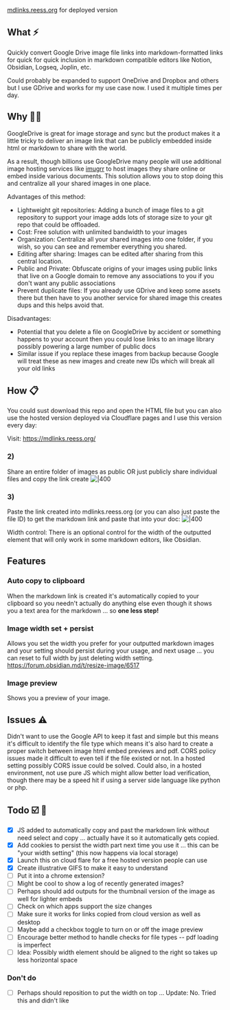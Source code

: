 
[mdlinks.reess.org](https//mdlinks.reess.org) for deployed version
## What ⚡
Quickly convert Google Drive image file links into markdown-formatted links for quick for quick inclusion in markdown compatible editors like Notion, Obsidian, Logseq, Joplin, etc. 

Could probably be expanded to support OneDrive and Dropbox and others but I use GDrive and works for my use case now. I used it multiple times per day. 
## Why 🤷‍♂️
GoogleDrive is great for image storage and sync but the product makes it a little tricky to deliver an image link that can be publicly embedded inside html or markdown to share with the world. 

As a result, though billions use GoogleDrive many people will use additional image hosting services like [imugrr](https://imgur.com/) to host images they share online or embed inside various documents. This solution allows you to stop doing this and centralize all your shared images in one place. 

Advantages of this method: 
- Lightweight git repositories: Adding a bunch of image files to a git repository to support your image adds lots of storage size to your git repo that could be offloaded. 
- Cost: Free solution with unlimited bandwidth to your images
- Organization: Centralize all your shared images into one folder, if you wish, so you can see and remember everything you shared. 
- Editing after sharing: Images can be edited after sharing from this central location. 
- Public and Private: Obfuscate origins of your images using public links that live on a Google domain to remove any associations to you if you don't want any public associations
- Prevent duplicate files: If you already use GDrive and keep some assets there but then have to you another service for shared image this creates dups and this helps avoid that. 

Disadvantages: 
- Potential that you delete a file on GoogleDrive by accident or something happens to your account then you could lose links to an image library possibly powering a large number of public docs
- Similar issue if you replace these images from backup because Google will treat these as new images and create new IDs which will break all your old links

## How 📋
You could sust download this repo and open the HTML file but you can also use the hosted version deployed via Cloudflare pages and I use this version every day: 


Visit: https://mdlinks.reess.org/

### 2)
Share an entire folder of images as public OR just publicly share individual files and copy the link create
![|400](https://drive.google.com/uc?id=1ZKalQWov637vCimiRkShBXiZeXfoaq32&usp=drive_fs)

### 3)
Paste the link created into mdlinks.reess.org (or you can also just paste the file ID) to get the markdown link and paste that into your doc: 
![|400](https://drive.google.com/uc?id=1Z_UxZpVTKoD8mc4dPGuT8MfBJOXTa8wW&usp=drive_fs)

Width control: 
There is an optional control for the width of the outputted element that will only work in some markdown editors, like Obsidian. 

## Features
### Auto copy to clipboard
When the markdown link is created it's automatically copied to your clipboard so you needn't actually do anything else even though it shows you a text area for the markdown ... so **one less step!**
### Image width set + persist
Allows you set the width you prefer for your outputted markdown images and your setting should persist during your usage, and next usage ... you can reset to full width by just deleting width setting. 
https://forum.obsidian.md/t/resize-image/6517
### Image preview
Shows you a preview of your image. 
## Issues ⚠️
Didn't want to use the Google API to keep it fast and simple but this means it's difficult to identify the file type which means it's also hard to create a proper switch between image html embed previews and pdf. CORS policy issues made it difficult to even tell if the file existed or not. In a hosted setting possibly CORS issue could be solved. Could also, in a hosted environment, not use pure JS which might allow better load verification, though there may be a speed hit if using a server side language like python or php. 

## Todo ☑️ 🤔
- [x] JS added to automatically copy and past the markdown link without need select and copy ... actually have it so it automatically gets copied. 
- [x] Add cookies to persist the width part next time you use it ... this can be "your width setting" (this now happens via local storage)
- [x] Launch this on cloud flare for a free hosted version people can use
- [x] Create illustrative GIFS to make it easy to understand
- [ ] Put it into a chrome extension?
- [ ] Might be cool to show a log of recently generated images? 
- [ ] Perhaps should add outputs for the thumbnail version of the image as well for lighter embeds
- [ ] Check on which apps support the size changes
- [ ] Make sure it works for links copied from cloud version as well as desktop
- [ ] Maybe add a checkbox toggle to turn on or off the image preview
- [ ] Encourage better method to handle checks for file types -- pdf loading is imperfect
- [ ] Idea: Possibly width element should be aligned to the right so takes up less horizontal space

### Don't do
- [ ] Perhaps should reposition to put the width on top ... Update: No. Tried this and didn't like
